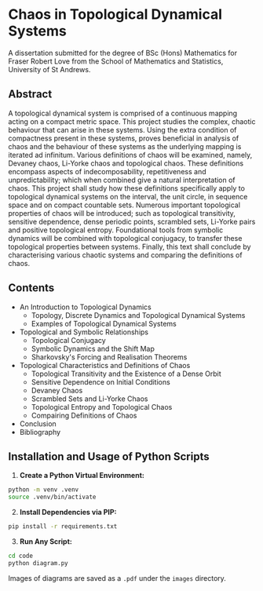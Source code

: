 # Chaos in Topological Dynamical Systems

A dissertation submitted for the degree of BSc (Hons) Mathematics for Fraser Robert Love from the School of Mathematics and Statistics, University of St Andrews.

## Abstract
A topological dynamical system is comprised of a continuous mapping acting on a compact metric space. This project studies the complex, chaotic behaviour that can arise in these systems. Using the extra condition of compactness present in these systems, proves beneficial
in analysis of chaos and the behaviour of these systems as the underlying mapping is iterated ad infinitum. Various definitions of chaos will be examined, namely, Devaney chaos, Li-Yorke chaos and topological chaos. These definitions encompass aspects of indecomposability, repetitiveness and unpredictability; which when combined give a natural interpretation of chaos. This project shall study how these definitions specifically apply to topological dynamical systems on the interval, the unit circle, in sequence space and on compact countable sets. Numerous important topological properties of chaos will be introduced; such as topological transitivity, sensitive dependence, dense periodic points, scrambled sets, Li-Yorke pairs and positive topological entropy. Foundational tools from symbolic dynamics will be combined with topological conjugacy, to transfer these topological properties between systems. Finally, this text shall conclude by characterising various chaotic systems and comparing the definitions of chaos.

## Contents
- An Introduction to Topological Dynamics
    - Topology, Discrete Dynamics and Topological Dynamical Systems
    - Examples of Topological Dynamical Systems
- Topological and Symbolic Relationships
    - Topological Conjugacy
    - Symbolic Dynamics and the Shift Map
    - Sharkovsky's Forcing and Realisation Theorems
- Topological Characteristics and Definitions of Chaos
    - Topological Transitivity and the Existence of a Dense Orbit
    - Sensitive Dependence on Initial Conditions
    - Devaney Chaos
    - Scrambled Sets and Li-Yorke Chaos
    - Topological Entropy and Topological Chaos
    - Compairing Definitions of Chaos
- Conclusion
- Bibliography

## Installation and Usage of Python Scripts
1. **Create a Python Virtual Environment:**
```bash
python -m venv .venv
source .venv/bin/activate
```

2. **Install Dependencies via PIP:**

```bash
pip install -r requirements.txt
```

3. **Run Any Script:**
```bash
cd code
python diagram.py
```
Images of diagrams are saved as a `.pdf` under the `images` directory.
